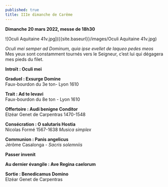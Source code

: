 ```yaml
---
published: true
title: IIIe dimanche de Carême
---
```

**Dimanche 20 mars 2022, messe de 18h30**

![Oculi Aquitaine 41v.jpg]({{site.baseurl}}/images/Oculi Aquitaine 41v.jpg)

*Oculi mei semper ad Dominum, quia ipse evellet de laqueo pedes meos*  
Mes yeux sont constamment tournés vers le Seigneur, c’est lui qui dégagera mes pieds du filet.

**Introït : Oculi mei**

**Graduel : Exsurge Domine**  
Faux-bourdon du 3e ton- Lyon 1610

**Trait : Ad te levavi**  
Faux-bourdon du 8e ton - Lyon 1610

**Offertoire : Audi benigne Conditor**  
Elzéar Genet de Carpentras 1470-1548

**Consécration : O salutaris Hostia**  
Nicolas Formé 1567-1638 *Musica simplex*

**Communion : Panis angelicus**  
Jérôme Casalonga - *Sacris solemniis*

**Passer invenit** 

**Au dernier évangile : Ave Regina caelorum**

**Sortie : Benedicamus Domino**  
Elzéar Genet de Carpentras
